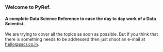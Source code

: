 ### Welcome to PyRef.
#### A complete Data Science Reference to ease the day to day work of a Data Scientist.
We are trying to cover all the topics as soon as possible. But if you think that there is something needs to be addressed then just shoot an e-mail at hello@sscr.co.in.
